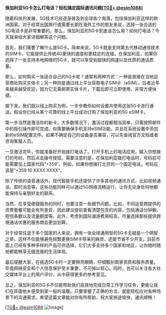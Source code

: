**保加利亚5G卡怎么打电话？轻松搞定国际通讯问题[[TG💪+ @esim1088](https://t.me/s/esim1088)]**

随着科技的发展，5G技术已经逐渐普及到全球各个角落，包括保加利亚这样的欧洲国家。对于经常出国旅行或需要长期在海外工作的朋友来说，选择一张合适的5G电话卡是非常重要的。那么，保加利亚的5G卡到底该怎么用？如何打电话？今天就来给大家详细解答这个问题。

首先，我们需要了解什么是5G卡。简单来说，5G卡就是支持第五代移动通信技术的SIM卡，它能提供比传统4G更快的速度和更稳定的连接。在保加利亚，如果你选择了一张支持本地网络的5G卡，就可以享受到超快的网速以及优质的通话质量。

那么，如何购买一张适合自己的5G卡呢？通常有两种方式：一种是直接在当地运营商处购买实体卡；另一种则是通过线上平台获取电子SIM卡（eSIM）。后者近年来越来越受欢迎，因为它无需邮寄实体卡片，下载后即可立即使用，非常方便快捷。

接下来，我们就以线上购买为例，一步步教你如何设置并使用这张5G卡进行通话。假设你已经从某个可靠的线上平台成功订购了保加利亚的5G eSIM卡。

第一步当然是激活你的新卡。大多数情况下，激活过程都相当简单，只需按照邮件中的指引操作即可完成。你需要确保手机支持eSIM功能，并且在系统设置中添加新的eSIM配置文件。如果不确定自己的设备是否兼容，可以先查阅官方文档或者咨询客服人员。

一旦激活完毕，你就准备好开始拨打电话了。打开手机上的电话应用，输入你想拨打的号码，然后点击拨号按钮。需要注意的是，在保加利亚拨打电话时，号码前可能需要加上国家代码“+359”。例如，如果你想拨打北京的一个固定电话，号码应该是“+359 10 XXXX XXXX”。

除了传统的语音通话外，现代智能手机还提供了许多其他的通讯方式，比如视频通话、即时消息等。这些功能同样可以通过5G网络流畅运行，让你无论身处何地都能保持与亲朋好友的联系。

当然，在享受便捷服务的同时，也要注意一些细节问题。比如，不同运营商提供的资费套餐可能会有所差异，因此建议提前查看清楚包含的内容，包括通话分钟数、短信条数以及流量额度等。此外，考虑到国际漫游费用较高，尽量选择那些提供跨境通话优惠的服务商会更加划算。

对于经常往返于多个国家的人来说，拥有一张全球通用型的5G卡无疑是一个明智之举。这样不仅能够避免频繁更换SIM卡带来的麻烦，还能节省不少开支。目前市面上已经有多种多样的产品可供选择，它们大多支持多个国家和地区，让你随时随地都能畅享无缝连接的生活体验。

最后提醒大家，在挑选5G卡时一定要擦亮眼睛，仔细甄别商家资质和服务质量。毕竟网络安全和个人信息保护至关重要，不可掉以轻心。同时，也可以关注各大社交媒体平台上的用户评价，从中获得更多的参考意见。

总之，保加利亚的5G卡不仅能帮助我们高效地完成日常工作学习任务，更能让我们在异国他乡感受到家一般的温暖。只要掌握了正确的方法，就能轻松应对各种场景下的沟通需求。希望这篇文章能对你有所帮助，祝大家旅途愉快，通讯顺畅！

[[TG💪+ @esim1088](https://t.me/s/esim1088) ![Image](https://i.postimg.cc/4NQfJmqS/Snipaste-2025-05-13-00-14-12.png)]